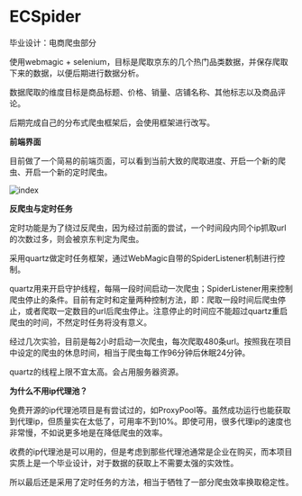 # ECSpider
毕业设计：电商爬虫部分

使用webmagic + selenium，目标是爬取京东的几个热门品类数据，并保存爬取下来的数据，以便后期进行数据分析。

数据爬取的维度目标是商品标题、价格、销量、店铺名称、其他标志以及商品评论。

后期完成自己的分布式爬虫框架后，会使用框架进行改写。

**前端界面**

目前做了一个简易的前端页面，可以看到当前大致的爬取进度、开启一个新的爬虫、开启一个新的定时爬虫。

![index](/Users/lyifee/Projects/ECSpider/pictures/index.png)

**反爬虫与定时任务**

定时功能是为了绕过反爬虫，因为经过前面的尝试，一个时间段内同个ip抓取url的次数过多，则会被京东判定为爬虫。

采用quartz做定时任务框架，通过WebMagic自带的SpiderListener机制进行控制。

quartz用来开启守护线程，每隔一段时间启动一次爬虫；SpiderListener用来控制爬虫停止的条件。目前有定时和定量两种控制方法，即：爬取一段时间后爬虫停止，或者爬取一定数目的url后爬虫停止。注意停止的时间应不能超过quartz重启爬虫的时间，不然定时任务将没有意义。

经过几次实验，目前是每2小时启动一次爬虫，每次爬取480条url。按照我在项目中设定的爬虫的休息时间，相当于爬虫每工作96分钟后休眠24分钟。

quartz的线程上限不宜太高。会占用服务器资源。



**为什么不用ip代理池？**

免费开源的ip代理池项目是有尝试过的，如ProxyPool等。虽然成功运行也能获取到代理ip，但质量实在太低了，可用率不到10%。即使可用，很多代理ip的速度也非常慢，不如说更多地是在降低爬虫的效率。

收费的ip代理池是可以用的，但是考虑到那些代理池通常是企业在购买，而本项目实质上是一个毕业设计，对于数据的获取上不需要太强的实效性。

所以最后还是采用了定时任务的方法，相当于牺牲了一部分爬虫效率换取稳定性。